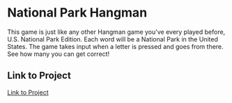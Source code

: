 # National Park Hangman

This game is just like any other Hangman game you've every played before, U.S. National Park Edition. Each word will be a National Park in the United States. The game takes input when a letter is pressed and goes from there. See how many you can get correct!

## Link to Project
[Link to Project](https://syddunlap.github.io/Word-Guess-Game/)
